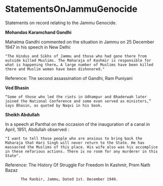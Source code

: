 # StatementsOnJammuGenocide

Statements on record relating to the Jammu Genocide.

**Mohandas Karamchand Gandhi**

Mahatma Gandhi commented on the situation in Jammu on 25 December 1947 in his speech in New Delhi: 

`
"The Hindus and Sikhs of Jammu and those who had gone there from outside killed Muslims. The Maharaja of Kashmir is responsible for what is happening there…
A large number of Muslims have been killed there and Muslim women have been dishonored."
`

Reference: The second assassination of Gandhi, Ram Puniyani 

**Ved Bhasin**

`
“Some of those who led the riots in Udhampur and Bhaderwah later joined the National Conference and some even served as ministers,” says Bhasin, as quoted by Naqvi in his book. `

**Sheikh Abdullah**

In a speech at Panthal on the occasion of the inauguration of a canal in April, 1951, Abdullah observed :

`
"I want to tell those people who are anxious to bring back the Maharaja that Hari Singh will never return to the State. He has massacred the Muslims of this place. His wife also was his accomplice in these nefarious actions. There is no room for any murderer in this State".
`

Reference: The History Of Struggle For Freedom In Kashmir, Prem Nath Bazaz

           The Ranbir, Jammu, Dated 1st. December 1949.
